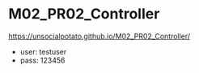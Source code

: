 # M02_PR02_Controller
https://unsocialpotato.github.io/M02_PR02_Controller/
- user: testuser
- pass: 123456
